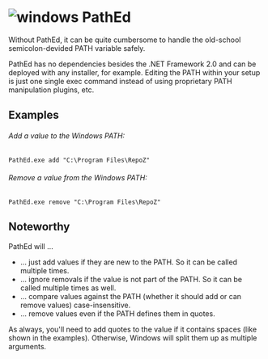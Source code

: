 # ![windows][windows] PathEd

Without PathEd, it can be quite cumbersome to handle the old-school semicolon-devided PATH variable safely. 

PathEd has no dependencies besides the .NET Framework 2.0 and can be deployed with any installer, for example.
Editing the PATH within your setup is just one single exec command instead of using proprietary PATH manipulation plugins, etc.

## Examples
###### Add a value to the Windows PATH:
`PathEd.exe add "C:\Program Files\RepoZ"`

###### Remove a value from the Windows PATH:
`PathEd.exe remove "C:\Program Files\RepoZ"`

## Noteworthy

PathEd will ...
- ... just add values if they are new to the PATH. So it can be called multiple times.
- ... ignore removals if the value is not part of the PATH. So it can be called multiple times as well.
- ... compare values against the PATH (whether it should add or can remove values) case-insensitive.
- ... remove values even if the PATH defines them in quotes.

As always, you'll need to add quotes to the value if it contains spaces (like shown in the examples). Otherwise, Windows will split them up as multiple arguments.

[windows]: https://raw.githubusercontent.com/MarcBruins/awesome-xamarin/master/images/windows.png
